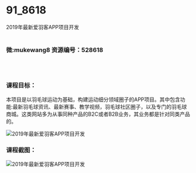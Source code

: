 # 91_8618
2019年最新爱羽客APP项目开发
<br/></br>
<h3>微:mukewang8 资源编号：528618</h3>
<br/></br>
<h3>课程目标：</h3>
<p>本项目是以羽毛球运动为基础，构建运动细分领域圈子的<a title="查看与 APP 相关的文章" target="_blank">APP</a>项目。其中包含功能:最新羽毛球资讯、最新赛事、教学视频，羽毛球社区圈子，以及专门的羽毛球商城。这类网站多为从事同种产品的B2C或者B2B业务，其业务都是针对同类产品的。</p>
<p><img src="https://www.ko996.com/wp-content/uploads/img/2019/11/356-29.jpg" alt="2019年最新爱羽客APP项目开发"></p>
<h3>课程截图：</h3>
<p><img src="https://www.ko996.com/wp-content/uploads/img/2019/11/1-54.png" alt="2019年最新爱羽客APP项目开发"></p>
